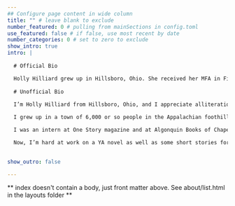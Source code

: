 ```yaml
---
## Configure page content in wide column
title: "" # leave blank to exclude
number_featured: 0 # pulling from mainSections in config.toml
use_featured: false # if false, use most recent by date
number_categories: 0 # set to zero to exclude
show_intro: true
intro: |
  
  # Official Bio

  Holly Hilliard grew up in Hillsboro, Ohio. She received her MFA in Fiction from North Carolina State University, where she was the winner of the 2018 James Hurst Prize for Fiction. She now lives in Madison, Wisconsin with her husband and two cats.
  
  # Unofficial Bio
  
  I’m Holly Hilliard from Hillsboro, Ohio, and I appreciate alliteration!

  I grew up in a town of 6,000 or so people in the Appalachian foothills. The cool kids were very into football, but I preferred choir, concert band, and reading books about dragons. I attended Duke University and surprised everyone by choosing to camp out in K-Ville for basketball tickets pretty much every spring.

  I was an intern at One Story magazine and at Algonquin Books of Chapel Hill before working as an assistant at a literary agency in NYC. I left publishing to work in legal operations, but my love of writing could not be quashed. In 2019, I graduated with an MFA in Creative Writing from North Carolina State University, where I completed a short story collection, taught fiction workshops for undergrads, and guzzled coffee well past 4 PM.

  Now, I’m hard at work on a YA novel as well as some short stories for adults. I also teach writing classes through Madison School and Community Recreation. When I’m not writing or teaching, I’m birding! I’m an active eBirder and member of the Madison Audubon Society, and I'm on the engagement committee of the Madison chapter of the Feminist Bird Club. I have many favorite birds, but today it’s the sandhill crane. Did you know the oldest confirmed sandhill crane fossil was found in Florida and estimated to be 2.5 million years old?

  
show_outro: false

---
```


** index doesn't contain a body, just front matter above.
See about/list.html in the layouts folder **